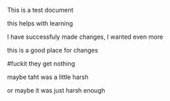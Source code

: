 This is a test document

this helps with learning

I have successfuly made changes, I wanted even more

this is a good place for changes

#fuckit they get nothing

maybe taht was a little harsh

or maybe it was just harsh enough